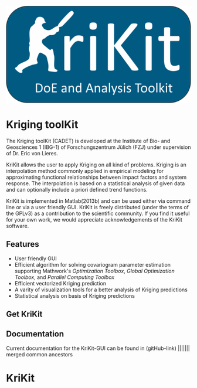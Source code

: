 ![Krikit Logo](doc/logo/KriKit_Logo.png)
# Kriging toolKit

The Kriging toolKit (CADET) is developed at the Institute of Bio- and Geosciences 1 (IBG-1) of Forschungszentrum Jülich (FZJ) under supervision of Dr. Eric von Lieres.

KriKit allows the user to apply Kriging on all kind of problems. Kriging is an interpolation method commonly applied in empirical modeling for approximating functional relationships between impact factors and system response. The interpolation is based on a statistical analysis of given data and can optionally include a priori defined trend functions.

KriKit is implemented in Matlab(2013b) and can be used either via command line or via a user friendly GUI. KriKit is freely distributed (under the terms of the GPLv3) as a contribution to the scientific community. If you find it useful for your own work, we would appreciate acknowledgements of the KriKit software.

## Features
* User friendly GUI
* Efficient algorithm for solving covariogram parameter estimation supporting Mathwork's *Optimization Toolbox*, *Global Optimization Toolbox*, and *Parallel Computing Toolbox*
* Efficient vectorized Kriging prediction
* A varity of visualization tools for a better analysis of Kriging predictions
* Statistical analysis on basis of Kriging predictions


## Get KriKit

## Documentation
Current documentation for the KriKit-GUI can be found in (gitHub-link)
||||||| merged common ancestors

# KriKit

